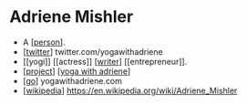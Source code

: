 # Adriene Mishler

- A [[person]].
- [[twitter]] twitter.com/yogawithadriene
- [[yogi]] [[actress]] [[writer]] [[entrepreneur]].
- [[project]] [[yoga with adriene]]
- [[go]] yogawithadriene.com
- [[wikipedia]] https://en.wikipedia.org/wiki/Adriene_Mishler


[//begin]: # "Autogenerated link references for markdown compatibility"
[person]: person "Person"
[twitter]: twitter "Twitter"
[writer]: writer "Writer"
[project]: project "Project"
[yoga with adriene]: yoga-with-adriene "Yoga with Adriene"
[go]: go "Go"
[wikipedia]: wikipedia "Wikipedia"
[//end]: # "Autogenerated link references"